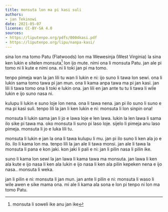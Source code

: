 ```yaml
---
title: monsuta lon ma pi kasi suli
authors:
- jan Tekinowi
date: 2021-05-07
license: CC-BY-SA 4.0
sources:
- https://liputenpo.org/pdfs/0004kasi.pdf
- https://liputenpo.org/lipu/nanpa-kasi/
---
```


sina lon ma tomo Patu (Flatwoods) lon ma Wewesinja (West Virginia) la sina ken lukin e sitelen monsuta[^1] lon ijo mute. nimi ona li monsuta Patu. jan ale pi tomo ni li kute e nimi ona. ni li toki jan pi ma tomo.

tenpo pimeja wan la jan lili tu wan li lukin e ni: ijo suno li tawa lon sewi. ona li lukin sama tomo tawa pi jan mun. ona li kama anpa tawa ma pi jan kasi. jan lili li tawa tomo ona li toki e lukin ona. jan lili en jan ante tu tu li tawa li wile lukin e ijo suno nasa ni.

kulupu li lukin e suno loje lon nena. ona li tawa nena. jan pi ilo suno li suno e ma pi kasi suli. tenpo lili la jan li ken lukin e ni: monsuta li lon sinpin ona!

[^1]: monsuta li soweli ike anu jan ike

monsuta li lukin sama jan li jo e lawa loje e len lawa. lukin la len lawa li sama ilo sike pi tawa ma. oko monsuta li suno pi laso loje. sijelo li pimeja anu laso pimeja. monsuta li jo e luka lili tu.

monsuta li lukin e jan la ona li tawa kulupu li mu. jan pi ilo suno li ken ala jo e ilo. ilo li kama lon ma. tenpo lili la jan ale li tawa monsi. jan ale li tawa la monsuta li pana e kon jaki. kon jaki li pali e ni: jan li pilin nasa li pilin ike.

suno li kama lon sewi la jan lawa li kama tawa ma monsuta. jan lawa li ken ala kute e ijo nasa li ken ala lukin e ijo nasa li ken ala pilin kepeken nena e ijo nasa.. monsuta li weka.

jan li pilin e ni: monsuta li jan mun. jan ante li pilin e ni: monsuta li waso li wile awen e sike mama ona. mi ale li kama ala sona e lon pi tenpo ni lon ma tomo Patu.
